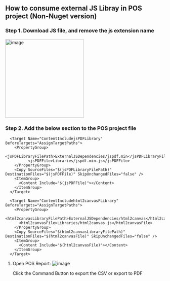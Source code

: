 ## How to consume external JS Libray in POS  project (Non-Nuget version)

### Step 1.  Download JS  file, and remove the js extension name
<img width="248" alt="image" src="https://github.com/zhangguanghuib/NewCommerceSDK/assets/14832260/fc126622-5039-45c1-9fa0-39ac0791ccd6">

### Step 2.  Add the below section to the POS project file
```
  <Target Name="ContentIncludejsPDFLibrary" BeforeTargets="AssignTargetPaths">
    <PropertyGroup>
        <jsPDFLibraryFilePath>ExternalJSDependencies/jspdf.min</jsPDFLibraryFilePath>
	      <jsPDFFile>Libraries/jspdf.min.js</jsPDFFile>
    </PropertyGroup>
    <Copy SourceFiles="$(jsPDFLibraryFilePath)" DestinationFiles="$(jsPDFFile)" SkipUnchangedFiles="false" />
    <ItemGroup>
      <Content Include="$(jsPDFFile)"></Content>
    </ItemGroup>
  </Target>

  <Target Name="ContentIncludehtml2canvasFLibrary" BeforeTargets="AssignTargetPaths">
    <PropertyGroup>
      <html2canvasLibraryFilePath>ExternalJSDependencies/html2canvas</html2canvasLibraryFilePath>
      <html2canvasFile>Libraries/html2canvas.js</html2canvasFile>
    </PropertyGroup>
    <Copy SourceFiles="$(html2canvasLibraryFilePath)" DestinationFiles="$(html2canvasFile)" SkipUnchangedFiles="false" />
    <ItemGroup>
      <Content Include="$(html2canvasFile)"></Content>
    </ItemGroup>
  </Target>
```

1. Open POS Report:
   ![image](https://github.com/zhangguanghuib/NewCommerceSDK/assets/14832260/5c537531-6bfa-4f9b-a0cb-91bd7150a474)

   Click the Command Button to export the CSV or  export to PDF

